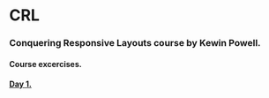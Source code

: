 # CRL
### Conquering Responsive Layouts course by Kewin Powell. 
#### Course excercises.

#### [Day 1.](https://sandeepurankar.github.io/CRL/Day-1/challenge01/)
